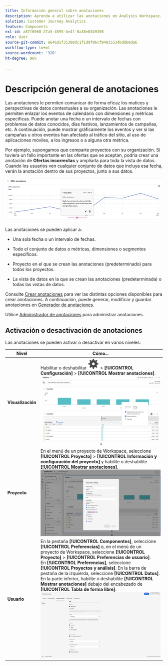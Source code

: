 ```yaml
---
title: Información general sobre anotaciones
description: Aprenda a utilizar las anotaciones en Analysis Workspace.
solution: Customer Journey Analytics
feature: Components
exl-id: a87f6968-27a5-4595-be4f-0a38e03b9398
role: User
source-git-commit: a646d1f35308dc1f1d9f06cf94835534bd8b8da6
workflow-type: tm+mt
source-wordcount: '320'
ht-degree: 96%

---
```


# Descripción general de anotaciones

Las anotaciones le permiten comunicar de forma eficaz los matices y perspectivas de datos contextuales a su organización. Las anotaciones le permiten enlazar los eventos de calendario con dimensiones y métricas específicas. Puede anotar una fecha o un intervalo de fechas con problemas de datos conocidos, días festivos, lanzamientos de campañas, etc. A continuación, puede mostrar gráficamente los eventos y ver si las campañas u otros eventos han afectado al tráfico del sitio, al uso de aplicaciones móviles, a los ingresos o a alguna otra métrica.

Por ejemplo, supongamos que comparte proyectos con su organización. Si tuviera un fallo importante en las ofertas que se aceptan, podría crear una anotación de **Ofertas incorrectas** y ampliarla para toda la vista de datos. Cuando los usuarios ven cualquier conjunto de datos que incluya esa fecha, verán la anotación dentro de sus proyectos, junto a sus datos.

![Gráfico de líneas con anotación resaltada.](assets/annotation-example.png)

Las anotaciones se pueden aplicar a:

* Una sola fecha o un intervalo de fechas.

* Todo el conjunto de datos o métricas, dimensiones o segmentos específicos.

* Proyecto en el que se crean las anotaciones (predeterminado) para todos los proyectos.

* La vista de datos en la que se crean las anotaciones (predeterminada) o todas las vistas de datos.

Consulte [Crear anotaciones](/help/components/annotations/create-annotations.md) para ver las distintas opciones disponibles para crear anotaciones. A continuación, puede generar, modificar y guardar anotaciones en [Generador de anotaciones](create-annotations.md#annotation-builder).

Utilice [Administrador de anotaciones](manage-annotations.md) para administrar anotaciones.

## Activación o desactivación de anotaciones

Las anotaciones se pueden activar o desactivar en varios niveles:

| Nivel | Cómo... |
|---|---|
| **Visualización** | Habilitar o deshabilitar ![Configuración](/help/assets/icons/Setting.svg) > **[!UICONTROL Configuración]** > **[!UICONTROL Mostrar anotaciones]**.<br/>![Habilitar anotaciones deshabilitadas para una visualización](/help/components/annotations/assets/annotations-visualization.png) |
| **Proyecto** | En el menú de un proyecto de Workspace, seleccione **[!UICONTROL Proyecto]** > **[!UICONTROL Información y configuración del proyecto]** y habilite o deshabilite **[!UICONTROL Mostrar anotaciones]**.<br/>![Habilitar anotaciones deshabilitadas para un proyecto](/help/components/annotations/assets/annotations-project.png) |
| **Usuario** | En la pestaña **[!UICONTROL Componentes]**, seleccione **[!UICONTROL Preferencias]** o, en el menú de un proyecto de Workspace, seleccione **[!UICONTROL Proyecto]** > **[!UICONTROL Preferencias de usuario]**. <br/>En **[!UICONTROL Preferencias]**, seleccione **[!UICONTROL Proyectos y análisis]**. En la barra de pestaña de la izquierda, seleccione **[!UICONTROL Datos]**. En la parte inferior, habilite o deshabilite **[!UICONTROL Mostrar anotaciones]** debajo del encabezado de **[!UICONTROL Tabla de forma libre]**.<br/>![Habilitar anotaciones de deshabilitación para un usuario](/help/components/annotations/assets/annotations-user.png) |
